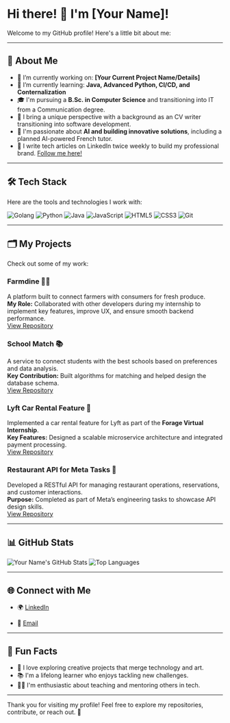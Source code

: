 # Hi there! 👋 I'm [Your Name]!

Welcome to my GitHub profile! Here's a little bit about me:

---

## 🚀 About Me
- 🔭 I’m currently working on: **[Your Current Project Name/Details]**
- 🌱 I’m currently learning: **Java, Advanced Python, CI/CD, and Conternalization**
- 🎓 I'm pursuing a **B.Sc. in Computer Science** and transitioning into IT from a Communication degree.
- 🏥 I bring a unique perspective with a background as an CV writer transitioning into software development.
- 🤖 I'm passionate about **AI and building innovative solutions**, including a planned AI-powered French tutor.
- 📝 I write tech articles on LinkedIn twice weekly to build my professional brand. [Follow me here!](https://www.linkedin.com/in/tessyjames/)

---

## 🛠️ Tech Stack
Here are the tools and technologies I work with:

![Golang](https://img.shields.io/badge/-Golang-00ADD8?logo=go&logoColor=white)
![Python](https://img.shields.io/badge/-Python-3776AB?logo=python&logoColor=white)
![Java](https://img.shields.io/badge/-Java-007396?logo=java&logoColor=white)
![JavaScript](https://img.shields.io/badge/-JavaScript-F7DF1E?logo=javascript&logoColor=black)
![HTML5](https://img.shields.io/badge/-HTML5-E34F26?logo=html5&logoColor=white)
![CSS3](https://img.shields.io/badge/-CSS3-1572B6?logo=css3&logoColor=white)
![Git](https://img.shields.io/badge/-Git-F05032?logo=git&logoColor=white)

---

## 🗂️ My Projects
Check out some of my work:

### Farmdine 🍎🌾
A platform built to connect farmers with consumers for fresh produce.  
**My Role:** Collaborated with other developers during my internship to implement key features, improve UX, and ensure smooth backend performance.  
[View Repository](https://github.com/InternPulse/farmdine-backend)

### School Match 📚
A service to connect students with the best schools based on preferences and data analysis.  
**Key Contribution:** Built algorithms for matching and helped design the database schema.  
[View Repository](https://github.com/TessyJames28/school_match)

### Lyft Car Rental Feature 🚗
Implemented a car rental feature for Lyft as part of the **Forage Virtual Internship**.  
**Key Features:** Designed a scalable microservice architecture and integrated payment processing.  
[View Repository](https://github.com/TessyJames28/forage-lyft-rental-car-servicing-feature)

### Restaurant API for Meta Tasks 🍴
Developed a RESTful API for managing restaurant operations, reservations, and customer interactions.  
**Purpose:** Completed as part of Meta’s engineering tasks to showcase API design skills.  
[View Repository](https://github.com/TessyJames28/restaurant_api)

---

## 📊 GitHub Stats
![Your Name's GitHub Stats](https://github-readme-stats.vercel.app/api?username=TessyJames28&show_icons=true&theme=radical)
![Top Languages](https://github-readme-stats.vercel.app/api/top-langs/?username=TessyJames28&layout=compact&theme=radical)

---

## 🌐 Connect with Me
- 🌍 [LinkedIn](https://www.linkedin.com/in/tessyjames/)
<!-- - 🐦 [Twitter](#) -->
- 📧 [Email](mailto:your-email@example.com)

---

## 🎯 Fun Facts
- 🎨 I love exploring creative projects that merge technology and art.
- 📚 I'm a lifelong learner who enjoys tackling new challenges.
- 🧑‍🏫 I'm enthusiastic about teaching and mentoring others in tech.

---

Thank you for visiting my profile! Feel free to explore my repositories, contribute, or reach out. 🚀
